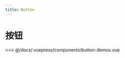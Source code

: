 ```yaml
---
title: Button
---
```

# 按钮

 
<ClientOnly>
  <button-demos />
</ClientOnly>


<<< @/docs/.vuepress/components/button-demos.vue

